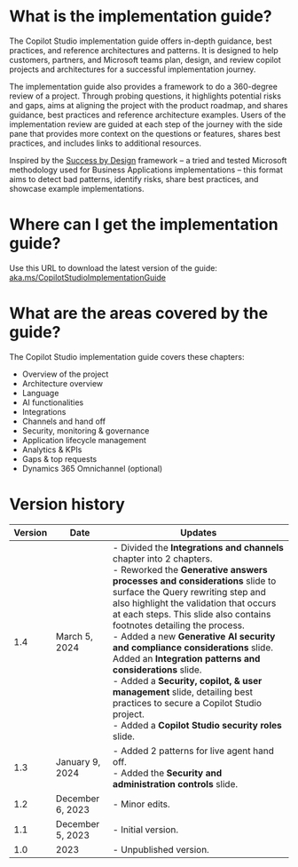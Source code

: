 # What is the implementation guide?

The Copilot Studio implementation guide offers in-depth guidance, best practices, and reference architectures and patterns. It is designed to help customers, partners, and Microsoft teams plan, design, and review copilot projects and architectures for a successful implementation journey.

The implementation guide also provides a framework to do a 360-degree review of a project. Through probing questions, it highlights potential risks and gaps, aims at aligning the project with the product roadmap, and shares guidance, best practices and reference architecture examples.
Users of the implementation review are guided at each step of the journey with the side pane that provides more context on the questions or features, shares best practices, and includes links to additional resources.

Inspired by the [Success by Design](https://learn.microsoft.com/dynamics365/guidance/implementation-guide/success-by-design) framework – a tried and tested Microsoft methodology used for Business Applications implementations – this format aims to detect bad patterns, identify risks, share best practices, and showcase example implementations.

# Where can I get the implementation guide?

Use this URL to download the latest version of the guide: [aka.ms/CopilotStudioImplementationGuide](https://aka.ms/CopilotStudioImplementationGuide)

# What are the areas covered by the guide?

The Copilot Studio implementation guide covers these chapters:
- Overview of the project
- Architecture overview
- Language
- AI functionalities
- Integrations
- Channels and hand off
- Security, monitoring & governance
- Application lifecycle management
- Analytics & KPIs
- Gaps & top requests
- Dynamics 365 Omnichannel (optional)

# Version history

| Version | Date | Updates |
| --- | --- | --- |
| 1.4 | March 5, 2024 | - Divided the **Integrations and channels** chapter into 2 chapters.<br>- Reworked the **Generative answers processes and considerations** slide to surface the Query rewriting step and also highlight the validation that occurs at each steps. This slide also contains footnotes detailing the process.<br>- Added a new **Generative AI security and compliance considerations** slide.<br>Added an **Integration patterns and considerations** slide.<br>- Added a **Security, copilot, &  user management** slide, detailing best practices to secure a Copilot Studio project.<br>- Added a **Copilot Studio security roles** slide. |
| 1.3 | January 9, 2024 | - Added 2 patterns for live agent hand off.<br>- Added the **Security and administration controls** slide. |
| 1.2 | December 6, 2023 | - Minor edits. |
| 1.1 | December 5, 2023 | - Initial version. |
| 1.0 | 2023 | - Unpublished version. |
